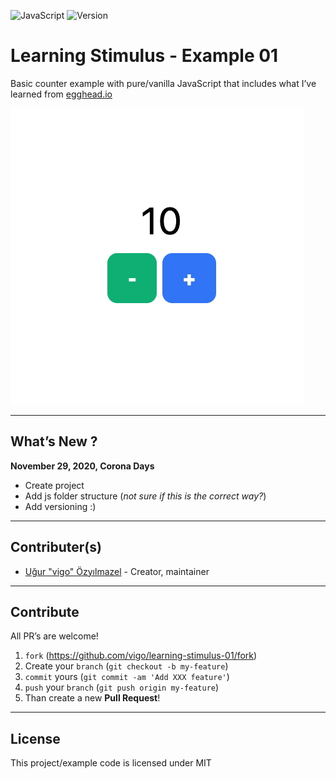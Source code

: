 ![JavaScript](https://img.shields.io/badge/javascript-vanilla-yellow.svg)
![Version](https://img.shields.io/badge/version-0.0.1-orange.svg)

# Learning Stimulus - Example 01

Basic counter example with pure/vanilla JavaScript that includes what I’ve
learned from [egghead.io][link]

![Example](screens/counter-example.gif "click buttons to increase/decreate number...")

---

## What’s New ?

**November 29, 2020, Corona Days**

- Create project
- Add js folder structure (*not sure if this is the correct way?*)
- Add versioning :)

---

## Contributer(s)

* [Uğur "vigo" Özyılmazel](https://github.com/vigo) - Creator, maintainer

---

## Contribute

All PR’s are welcome!

1. `fork` (https://github.com/vigo/learning-stimulus-01/fork)
1. Create your `branch` (`git checkout -b my-feature`)
1. `commit` yours (`git commit -am 'Add XXX feature'`)
1. `push` your `branch` (`git push origin my-feature`)
1. Than create a new **Pull Request**!

---

## License

This project/example code is licensed under MIT


[link]: https://egghead.io/lessons/javascript-update-stimulusjs-state-with-actions-getters-and-setters

